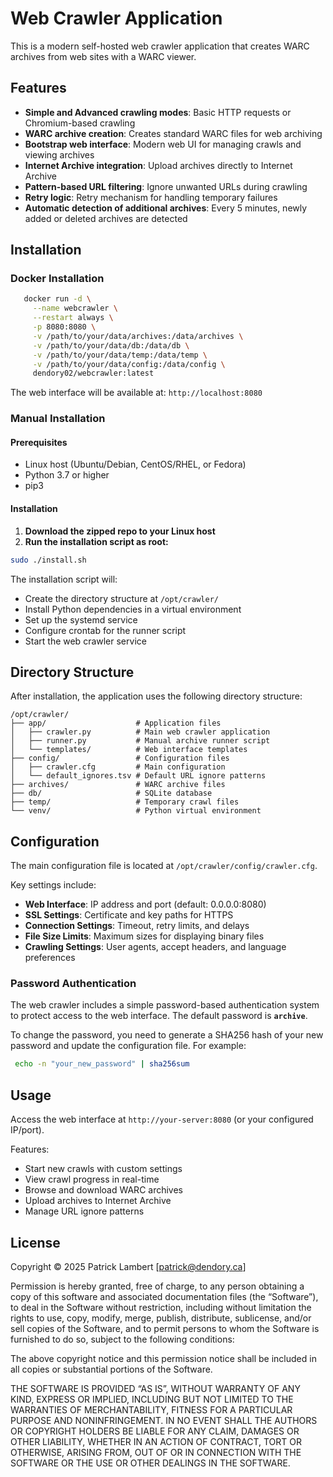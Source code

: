 # Web Crawler Application

This is a modern self-hosted web crawler application that creates WARC archives from web sites with a WARC viewer.

## Features

- **Simple and Advanced crawling modes**: Basic HTTP requests or Chromium-based crawling
- **WARC archive creation**: Creates standard WARC files for web archiving
- **Bootstrap web interface**: Modern web UI for managing crawls and viewing archives
- **Internet Archive integration**: Upload archives directly to Internet Archive
- **Pattern-based URL filtering**: Ignore unwanted URLs during crawling
- **Retry logic**: Retry mechanism for handling temporary failures
- **Automatic detection of additional archives**: Every 5 minutes, newly added or deleted archives are detected

## Installation

### Docker Installation

```bash
   docker run -d \
     --name webcrawler \
     --restart always \
     -p 8080:8080 \
     -v /path/to/your/data/archives:/data/archives \
     -v /path/to/your/data/db:/data/db \
     -v /path/to/your/data/temp:/data/temp \
     -v /path/to/your/data/config:/data/config \
     dendory02/webcrawler:latest
```

The web interface will be available at: `http://localhost:8080`

### Manual Installation

#### Prerequisites

- Linux host (Ubuntu/Debian, CentOS/RHEL, or Fedora)
- Python 3.7 or higher
- pip3

#### Installation

1. **Download the zipped repo to your Linux host**
2. **Run the installation script as root:**

```bash
sudo ./install.sh
```

The installation script will:
- Create the directory structure at `/opt/crawler/`
- Install Python dependencies in a virtual environment
- Set up the systemd service
- Configure crontab for the runner script
- Start the web crawler service

## Directory Structure

After installation, the application uses the following directory structure:

```
/opt/crawler/
├── app/                    # Application files
│   ├── crawler.py          # Main web crawler application
│   ├── runner.py           # Manual archive runner script
│   └── templates/          # Web interface templates
├── config/                 # Configuration files
│   ├── crawler.cfg         # Main configuration
│   └── default_ignores.tsv # Default URL ignore patterns
├── archives/               # WARC archive files
├── db/                     # SQLite database
├── temp/                   # Temporary crawl files
└── venv/                   # Python virtual environment
```

## Configuration

The main configuration file is located at `/opt/crawler/config/crawler.cfg`.

Key settings include:

- **Web Interface**: IP address and port (default: 0.0.0.0:8080)
- **SSL Settings**: Certificate and key paths for HTTPS
- **Connection Settings**: Timeout, retry limits, and delays
- **File Size Limits**: Maximum sizes for displaying binary files
- **Crawling Settings**: User agents, accept headers, and language preferences

### Password Authentication

The web crawler includes a simple password-based authentication system to protect access to the web interface. The default password is **`archive`**.

To change the password, you need to generate a SHA256 hash of your new password and update the configuration file. For example:

```bash
 echo -n "your_new_password" | sha256sum
```

## Usage

Access the web interface at `http://your-server:8080` (or your configured IP/port).

Features:
- Start new crawls with custom settings
- View crawl progress in real-time
- Browse and download WARC archives
- Upload archives to Internet Archive
- Manage URL ignore patterns

## License

Copyright © 2025 Patrick Lambert [patrick@dendory.ca]

Permission is hereby granted, free of charge, to any person obtaining a copy of this software and associated documentation files (the “Software”), to deal in the Software without restriction, including without limitation the rights to use, copy, modify, merge, publish, distribute, sublicense, and/or sell copies of the Software, and to permit persons to whom the Software is furnished to do so, subject to the following conditions:

The above copyright notice and this permission notice shall be included in all copies or substantial portions of the Software.

THE SOFTWARE IS PROVIDED “AS IS”, WITHOUT WARRANTY OF ANY KIND, EXPRESS OR IMPLIED, INCLUDING BUT NOT LIMITED TO THE WARRANTIES OF MERCHANTABILITY, FITNESS FOR A PARTICULAR PURPOSE AND NONINFRINGEMENT. IN NO EVENT SHALL THE AUTHORS OR COPYRIGHT HOLDERS BE LIABLE FOR ANY CLAIM, DAMAGES OR OTHER LIABILITY, WHETHER IN AN ACTION OF CONTRACT, TORT OR OTHERWISE, ARISING FROM, OUT OF OR IN CONNECTION WITH THE SOFTWARE OR THE USE OR OTHER DEALINGS IN THE SOFTWARE.
